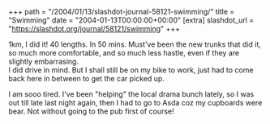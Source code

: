 +++
path = "/2004/01/13/slashdot-journal-58121-swimming/"
title = "Swimming"
date = "2004-01-13T00:00:00+00:00"
[extra]
slashdot_url = "https://slashdot.org/journal/58121/swimming"
+++

<p>1km, I did it! 40 lengths. In 50 mins. Must've been the new trunks that did it, so much more comfortable, and so much less hastle, even if they  are slightly embarrasing.<br>I did drive in mind. But I shall still be on my bike to work, just had to come back here in between to get the car picked up.</p>
<p>I am sooo tired. I've been "helping" the local drama bunch lately, so I was out till late last night again, then I had to go to Asda coz my cupboards were bear. Not without going to the pub first of course!</p>

